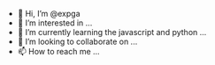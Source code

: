 - 👋 Hi, I’m @expga
- 👀 I’m interested in ...
- 🌱 I’m currently learning the javascript and python ...
- 💞️ I’m looking to collaborate on ...
- 📫 How to reach me ...

<!---
expga/expga is a ✨ special ✨ repository because its `README.md` (this file) appears on your GitHub profile.
You can click the Preview link to take a look at your changes.
--->
